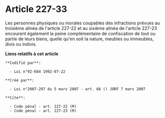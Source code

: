 # Article 227-33

Les personnes physiques ou morales coupables des infractions prévues au troisième alinéa de l'article 227-22 et au sixième
alinéa de l'article 227-23 encourent également la peine complémentaire de confiscation de tout ou partie de leurs biens,
quelle qu'en soit la nature, meubles ou immeubles, divis ou indivis.

**Liens relatifs à cet article**

	**Codifié par**:

	  - Loi n°92-684 1992-07-22

	**Créé par**:

	  - Loi n°2007-297 du 5 mars 2007 - art. 66 () JORF 7 mars 2007

	**Cite**:

	  - Code pénal - art. 227-22 (M)
	  - Code pénal - art. 227-23 (M)
